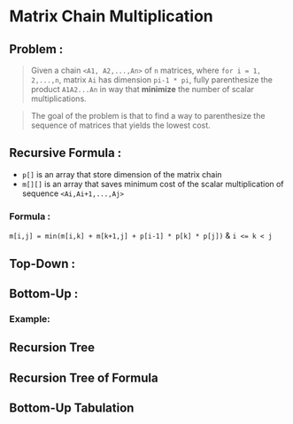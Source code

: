 # Matrix Chain Multiplication
## Problem :
 >Given a chain `<A1, A2,...,An>` of `n` matrices, where `for i = 1, 2,...,n`, matrix `Ai` has dimension `pi-1 * pi`, fully parenthesize the product `A1A2...An` in way that **minimize** the number of scalar multiplications.

> The goal of the problem is that to find a way to parenthesize the sequence of matrices that yields the lowest cost. 
## Recursive Formula :

- `p[]` is an array that store dimension of the matrix chain
- `m[][]` is an array that saves minimum cost of the scalar multiplication of sequence `<Ai,Ai+1,...,Aj>`

### Formula :

`m[i,j] = min(m[i,k] + m[k+1,j] + p[i-1] * p[k] * p[j])` & `i <= k < j`

## Top-Down :
<!--
```java
public class TopDown {
    public static int memoizedRodCut(int[] p, int n) {
        int[] r = new int[n + 1];
        for (int i = 0; i <= n; i++) {
            r[i] = Integer.MIN_VALUE;
        }
        return memoizedRodCutAux(p, n, r);
    }

    public static int memoizedRodCutAux(int[] p, int n, int[] r) {
        if (n == 0) {
            return p[n];
        }
        if (r[n] > 0) {
            return r[n];
        }
        int q = Integer.MIN_VALUE;
        for (int i = 1; i <= n; i++) {
            q = max(q, p[i] + memoizedRodCutAux(p, n - i, r));
        }
        r[n] = q;
        return q;
    }
}
```
> You need a find maximum method to above code works well. For complete code, details and other forms [click](dynamicProgarmming/rodcut/TopDownRodCut.java).


-->
## Bottom-Up :
<!--
```java
public class BottomUp {
  public static int bottomUpROdCut(int[] p, int n){
    int[] r = new int[n+1];
    r[0]=0;
    for (int j = 1; j <= n; j++){
      int q = Integer.MIN_VALUE;
      for(int i = 1; i <= j; i++){
        q = max(q, p[i]+r[j-i]);
      }
      r[j] = q;
    }
    return r[n];
  }
}
```
> You need a find maximum method to above code works well. For complete code, details and other forms [click](dynamicProgarmming/rodcut/BottomUpRodCut.java).
-->
### Example:
<!--
#### Given Price Table
| length `i` | 0 | 1 | 2 | 3 | 4 | 5  | 6  | 7  | 8  | 9  | 10 |
|------------|---|---|---|---|---|----|----|----|----|----|----|
| price `i`  | 0 | 1 | 5 | 8 | 9 | 10 | 17 | 17 | 20 | 24 | 30 |
  
- If we have a rod of length, 5 and want to cut up the rod and selling with maximum revenue or cost, we can obtain the cost with recursive formula:

rod with length of 5:



- `r[5]= max(p[i] + r[5-i])` & `1 <= i <= 5`

    - [ ] `i = 1` ==> p[1] + r[4] = 11
    - [x] `i = 2` ==> p[2] + r[3] = 13
    - [x] `i = 3` ==> p[3] + r[2] = 13
    - [ ] `i = 4` ==> p[4] + r[1] = 10
    - [ ] `i = 5` ==> p[5] + r[0] = 10


- `r[4]= max(p[i] + r[4-i])` & `1 <= i <= 4`

  - [ ] `i = 1` ==> p[1] + r[3] = 9
  - [x] `i = 2` ==> p[2] + r[2] = 10
  - [ ] `i = 3` ==> p[3] + r[1] = 9
  - [ ] `i = 4` ==> p[4] + r[0] = 9


- `r[3]= max(p[i] + r[3-i])` & `1 <= i <= 3`

  - [ ] `i = 1` ==> p[1] + r[2] = 6
  - [ ] `i = 2` ==> p[2] + r[1] = 6
  - [x] `i = 3` ==> p[3] + r[0] = 8


- `r[2]= max(p[i] + r[2-i])` & `1 <= i <= 2`

  - [ ] `i = 1` ==> p[1] + r[1] = 2 
  - [x] `i = 2` ==> p[2] + r[0] = 5


- `r[1]= max(p[i] + r[1-i])` & `1 <= i <= 1`

  - [x] `i = 1` ==> p[1] + r[0] = 1


- `r[0] = 0` ==> base condition

---

-->

## Recursion Tree

## Recursion Tree of Formula


## Bottom-Up Tabulation
